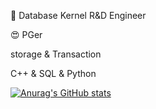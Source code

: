 :boy: Database Kernel R&D Engineer
	
:heart_eyes: PGer

storage & Transaction

C++ & SQL & Python

[![Anurag's GitHub stats](https://github-readme-stats.vercel.app/api?username=spike1337&count_private=true&show_icons=true&theme=gruvbox&hide=issues,contribs)](https://github.com/anuraghazra/github-readme-stats)

